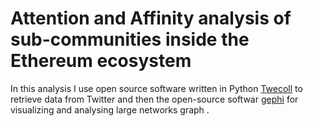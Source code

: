 # Attention and Affinity analysis of sub-communities inside the Ethereum ecosystem

In this analysis I use open source software written in Python [Twecoll](https://github.com/jdevoo/twecoll/blob/master/README.md) to retrieve data from Twitter and then the open-source softwar [gephi](https://gephi.org/users/) for visualizing and analysing large networks graph .

